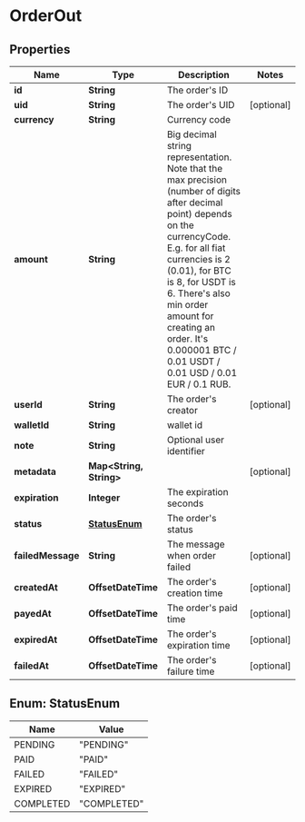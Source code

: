 

# OrderOut


## Properties

Name | Type | Description | Notes
------------ | ------------- | ------------- | -------------
**id** | **String** | The order&#39;s ID | 
**uid** | **String** | The order&#39;s UID |  [optional]
**currency** | **String** | Currency code | 
**amount** | **String** | Big decimal string representation. Note that the max precision (number of digits after decimal point) depends on the currencyCode. E.g. for all fiat currencies is 2 (0.01), for BTC is 8, for USDT is 6. There&#39;s also min order amount for creating an order. It&#39;s 0.000001 BTC / 0.01 USDT / 0.01 USD / 0.01 EUR / 0.1 RUB. | 
**userId** | **String** | The order&#39;s creator |  [optional]
**walletId** | **String** | wallet id | 
**note** | **String** | Optional user identifier | 
**metadata** | **Map&lt;String, String&gt;** |  |  [optional]
**expiration** | **Integer** | The expiration seconds | 
**status** | [**StatusEnum**](#StatusEnum) | The order&#39;s status | 
**failedMessage** | **String** | The message when order failed |  [optional]
**createdAt** | **OffsetDateTime** | The order&#39;s creation time |  [optional]
**payedAt** | **OffsetDateTime** | The order&#39;s paid time |  [optional]
**expiredAt** | **OffsetDateTime** | The order&#39;s expiration time |  [optional]
**failedAt** | **OffsetDateTime** | The order&#39;s failure time |  [optional]



## Enum: StatusEnum

Name | Value
---- | -----
PENDING | &quot;PENDING&quot;
PAID | &quot;PAID&quot;
FAILED | &quot;FAILED&quot;
EXPIRED | &quot;EXPIRED&quot;
COMPLETED | &quot;COMPLETED&quot;



